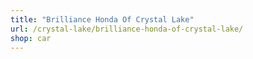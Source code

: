```yaml
---
title: "Brilliance Honda Of Crystal Lake"
url: /crystal-lake/brilliance-honda-of-crystal-lake/
shop: car
---
```

